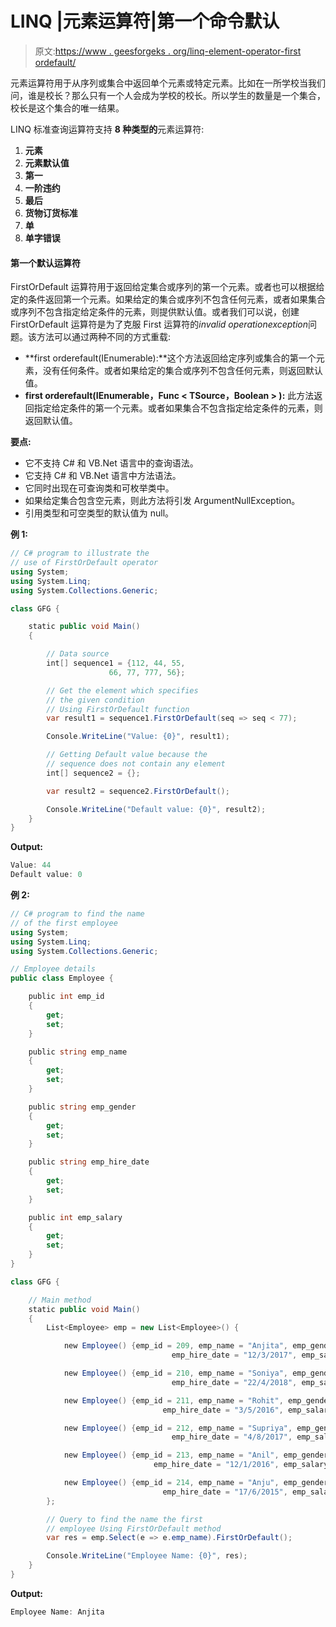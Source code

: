 # LINQ |元素运算符|第一个命令默认

> 原文:[https://www . geesforgeks . org/linq-element-operator-first ordefault/](https://www.geeksforgeeks.org/linq-element-operator-firstordefault/)

元素运算符用于从序列或集合中返回单个元素或特定元素。比如在一所学校当我们问，谁是校长？那么只有一个人会成为学校的校长。所以学生的数量是一个集合，校长是这个集合的唯一结果。

LINQ 标准查询运算符支持 **8 种类型的**元素运算符:

1.  **元素**
2.  **元素默认值**
3.  **第一**
4.  **一阶违约**
5.  **最后**
6.  **货物订货标准**
7.  **单**
8.  **单字错误**

#### 第一个默认运算符

FirstOrDefault 运算符用于返回给定集合或序列的第一个元素。或者也可以根据给定的条件返回第一个元素。如果给定的集合或序列不包含任何元素，或者如果集合或序列不包含指定给定条件的元素，则提供默认值。或者我们可以说，创建 FirstOrDefault 运算符是为了克服 First 运算符的*invalid operationexception*问题。该方法可以通过两种不同的方式重载:

*   **first orderefault<t source>(IEnumerable<t source>):**这个方法返回给定序列或集合的第一个元素，没有任何条件。或者如果给定的集合或序列不包含任何元素，则返回默认值。
*   **first orderefault<t source>(IEnumerable<t source>，Func < TSource，Boolean > ):** 此方法返回指定给定条件的第一个元素。或者如果集合不包含指定给定条件的元素，则返回默认值。

**要点:**

*   它不支持 C# 和 VB.Net 语言中的查询语法。
*   它支持 C# 和 VB.Net 语言中方法语法。
*   它同时出现在可查询类和可枚举类中。
*   如果给定集合包含空元素，则此方法将引发 ArgumentNullException。
*   引用类型和可空类型的默认值为 null。

**例 1:**

```cs
// C# program to illustrate the 
// use of FirstOrDefault operator
using System;
using System.Linq;
using System.Collections.Generic;

class GFG {

    static public void Main()
    {

        // Data source
        int[] sequence1 = {112, 44, 55,
                      66, 77, 777, 56};

        // Get the element which specifies
        // the given condition
        // Using FirstOrDefault function
        var result1 = sequence1.FirstOrDefault(seq => seq < 77);

        Console.WriteLine("Value: {0}", result1);

        // Getting Default value because the
        // sequence does not contain any element
        int[] sequence2 = {};

        var result2 = sequence2.FirstOrDefault();

        Console.WriteLine("Default value: {0}", result2);
    }
}
```

**Output:**

```cs
Value: 44
Default value: 0

```

**例 2:**

```cs
// C# program to find the name 
// of the first employee
using System;
using System.Linq;
using System.Collections.Generic;

// Employee details
public class Employee {

    public int emp_id
    {
        get;
        set;
    }

    public string emp_name
    {
        get;
        set;
    }

    public string emp_gender
    {
        get;
        set;
    }

    public string emp_hire_date
    {
        get;
        set;
    }

    public int emp_salary
    {
        get;
        set;
    }
}

class GFG {

    // Main method
    static public void Main()
    {
        List<Employee> emp = new List<Employee>() {

            new Employee() {emp_id = 209, emp_name = "Anjita", emp_gender = "Female",
                                    emp_hire_date = "12/3/2017", emp_salary = 20000},

            new Employee() {emp_id = 210, emp_name = "Soniya", emp_gender = "Female",
                                    emp_hire_date = "22/4/2018", emp_salary = 30000},

            new Employee() {emp_id = 211, emp_name = "Rohit", emp_gender = "Male",
                                  emp_hire_date = "3/5/2016", emp_salary = 40000},

            new Employee() {emp_id = 212, emp_name = "Supriya", emp_gender = "Female",
                                    emp_hire_date = "4/8/2017", emp_salary = 40000},

            new Employee() {emp_id = 213, emp_name = "Anil", emp_gender = "Male",
                                emp_hire_date = "12/1/2016", emp_salary = 40000},

            new Employee() {emp_id = 214, emp_name = "Anju", emp_gender = "Female",
                                  emp_hire_date = "17/6/2015", emp_salary = 50000},
        };

        // Query to find the name the first 
        // employee Using FirstOrDefault method
        var res = emp.Select(e => e.emp_name).FirstOrDefault();

        Console.WriteLine("Employee Name: {0}", res);
    }
}
```

**Output:**

```cs
Employee Name: Anjita

```